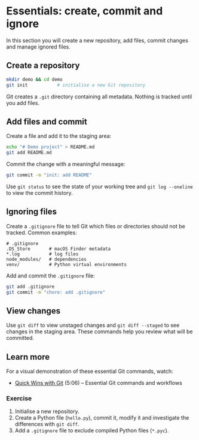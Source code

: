 # Essentials: create, commit and ignore

In this section you will create a new repository, add files, commit
changes and manage ignored files.

## Create a repository

```bash
mkdir demo && cd demo
git init           # initialise a new Git repository
```

Git creates a `.git` directory containing all metadata.  Nothing is
tracked until you add files.

## Add files and commit

Create a file and add it to the staging area:

```bash
echo "# Demo project" > README.md
git add README.md
```

Commit the change with a meaningful message:

```bash
git commit -m "init: add README"
```

Use `git status` to see the state of your working tree and `git log
--oneline` to view the commit history.

## Ignoring files

Create a `.gitignore` file to tell Git which files or directories
should not be tracked.  Common examples:

```
# .gitignore
.DS_Store       # macOS Finder metadata
*.log           # log files
node_modules/   # dependencies
venv/           # Python virtual environments
```

Add and commit the `.gitignore` file:

```bash
git add .gitignore
git commit -m "chore: add .gitignore"
```

## View changes

Use `git diff` to view unstaged changes and `git diff --staged`
to see changes in the staging area.  These commands help you review
what will be committed.

## Learn more

For a visual demonstration of these essential Git commands, watch:
* [Quick Wins with Git](https://git-scm.com/videos) (5:06) – Essential Git commands and workflows

### Exercise

1. Initialise a new repository.
2. Create a Python file (`hello.py`), commit it, modify it and
   investigate the differences with `git diff`.
3. Add a `.gitignore` file to exclude compiled Python files (`*.pyc`).
